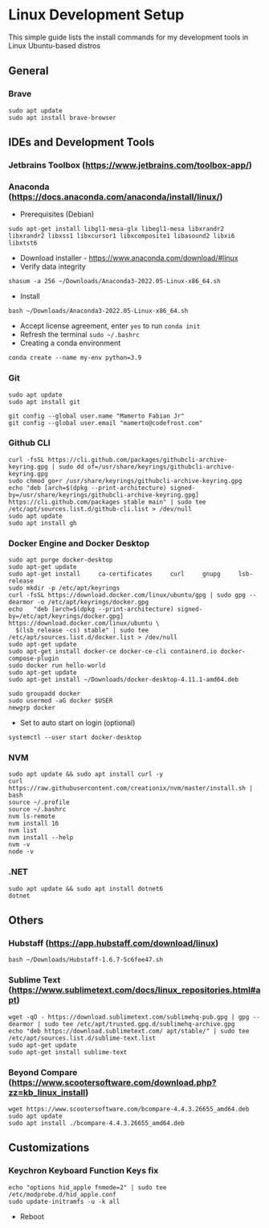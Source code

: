 # Linux Development Setup

This simple guide lists the install commands for my development tools in Linux Ubuntu-based distros


## General
### Brave
```
sudo apt update
sudo apt install brave-browser
```

## IDEs and Development Tools
### Jetbrains Toolbox (https://www.jetbrains.com/toolbox-app/)

### Anaconda (https://docs.anaconda.com/anaconda/install/linux/)
 - Prerequisites (Debian)
 ```
sudo apt-get install libgl1-mesa-glx libegl1-mesa libxrandr2 libxrandr2 libxss1 libxcursor1 libxcomposite1 libasound2 libxi6 libxtst6
```
 - Download installer - https://www.anaconda.com/download/#linux
 - Verify data integrity
 ```
 shasum -a 256 ~/Downloads/Anaconda3-2022.05-Linux-x86_64.sh 
 ```
 - Install
 ```
 bash ~/Downloads/Anaconda3-2022.05-Linux-x86_64.sh 
 ```
 - Accept license agreement, enter `yes` to run `conda init`
 - Refresh the terminal `sudo ~/.bashrc`
 - Creating a conda environment
 ```
 conda create --name my-env python=3.9
 ```

### Git
```
sudo apt update
sudo apt install git

git config --global user.name "Mamerto Fabian Jr"
git config --global user.email "mamerto@codefrost.com"
```

### Github CLI
```
curl -fsSL https://cli.github.com/packages/githubcli-archive-keyring.gpg | sudo dd of=/usr/share/keyrings/githubcli-archive-keyring.gpg
sudo chmod go+r /usr/share/keyrings/githubcli-archive-keyring.gpg
echo "deb [arch=$(dpkg --print-architecture) signed-by=/usr/share/keyrings/githubcli-archive-keyring.gpg] https://cli.github.com/packages stable main" | sudo tee /etc/apt/sources.list.d/github-cli.list > /dev/null
sudo apt update
sudo apt install gh
```

### Docker Engine and Docker Desktop
```
sudo apt purge docker-desktop
sudo apt-get update
sudo apt-get install     ca-certificates     curl     gnupg     lsb-release
sudo mkdir -p /etc/apt/keyrings
curl -fsSL https://download.docker.com/linux/ubuntu/gpg | sudo gpg --dearmor -o /etc/apt/keyrings/docker.gpg
echo   "deb [arch=$(dpkg --print-architecture) signed-by=/etc/apt/keyrings/docker.gpg] https://download.docker.com/linux/ubuntu \
  $(lsb_release -cs) stable" | sudo tee /etc/apt/sources.list.d/docker.list > /dev/null
sudo apt-get update
sudo apt-get install docker-ce docker-ce-cli containerd.io docker-compose-plugin
sudo docker run hello-world
sudo apt-get update
sudo apt-get install ~/Downloads/docker-desktop-4.11.1-amd64.deb 

sudo groupadd docker
sudo usermod -aG docker $USER
newgrp docker
```
 - Set to auto start on login (optional)
 ```
 systemctl --user start docker-desktop
 ```

### NVM
```
sudo apt update && sudo apt install curl -y
curl https://raw.githubusercontent.com/creationix/nvm/master/install.sh | bash 
source ~/.profile
source ~/.bashrc 
nvm ls-remote
nvm install 16
nvm list
nvm install --help
nvm -v
node -v
```

### .NET
```
sudo apt update && sudo apt install dotnet6
dotnet
```

## Others
### Hubstaff (https://app.hubstaff.com/download/linux)
```
bash ~/Downloads/Hubstaff-1.6.7-5c6fee47.sh 
```
### Sublime Text (https://www.sublimetext.com/docs/linux_repositories.html#apt)
```
wget -qO - https://download.sublimetext.com/sublimehq-pub.gpg | gpg --dearmor | sudo tee /etc/apt/trusted.gpg.d/sublimehq-archive.gpg
echo "deb https://download.sublimetext.com/ apt/stable/" | sudo tee /etc/apt/sources.list.d/sublime-text.list
sudo apt-get update
sudo apt-get install sublime-text
```

### Beyond Compare (https://www.scootersoftware.com/download.php?zz=kb_linux_install)
```
wget https://www.scootersoftware.com/bcompare-4.4.3.26655_amd64.deb
sudo apt update
sudo apt install ./bcompare-4.4.3.26655_amd64.deb
```

## Customizations
### Keychron Keyboard Function Keys fix
```
echo "options hid_apple fnmode=2" | sudo tee /etc/modprobe.d/hid_apple.conf
sudo update-initramfs -u -k all
```
 - Reboot
